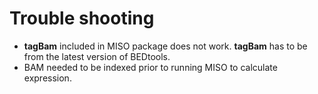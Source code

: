 Trouble shooting
================

* __tagBam__ included in MISO package does not work. __tagBam__ has to be from the latest version of BEDtools.
* BAM needed to be indexed prior to running MISO to calculate expression.
